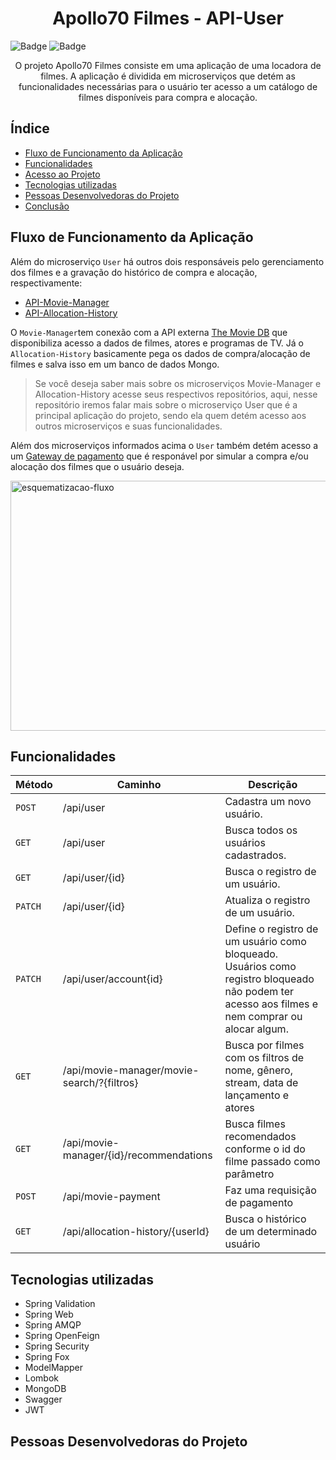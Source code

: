 <h1 align="center"> Apollo70 Filmes - API-User</h1>

![Badge](http://img.shields.io/static/v1?label=STATUS&message=DEVELOPMENT&color=yellow&style=for-the-badge)
![Badge](http://img.shields.io/static/v1?label=RELEASE%20DATE&message=SEPTEMBER%202022&color=yellow&style=for-the-badge)

<p align="center">O projeto Apollo70 Filmes consiste em uma aplicação de uma locadora de filmes. A aplicação é dividida em microserviços que detém as funcionalidades necessárias para o usuário ter acesso a um catálogo de filmes disponíveis para compra e alocação.<p>

 ## Índice 

* [Fluxo de Funcionamento da Aplicação](#fluxo-de-funcionamento-da-aplicação)
* [Funcionalidades](#funcionalidades)
* [Acesso ao Projeto](#acesso-ao-projeto)
* [Tecnologias utilizadas](#tecnologias-utilizadas)
* [Pessoas Desenvolvedoras do Projeto](#pessoas-desenvolvedoras)
* [Conclusão](#conclusão)

## Fluxo de Funcionamento da Aplicação
Além do microserviço `User` há outros dois responsáveis pelo gerenciamento dos filmes e a gravação do histórico de compra e alocação, respectivamente:

 * [API-Movie-Manager](https://github.com/Team-Spring-Alpha/API-Movie-Manager)
 * [API-Allocation-History](https://github.com/Team-Spring-Alpha/API-Allocation-History.git)

O `Movie-Manager`tem conexão com a API externa [The Movie DB](https://www.themoviedb.org/documentation/api) que disponibiliza acesso a dados de filmes, atores e programas de TV. Já o `Allocation-History` basicamente pega os dados de compra/alocação de filmes e salva isso em um banco de dados Mongo. 

> Se você deseja saber mais sobre os microserviços Movie-Manager e Allocation-History acesse seus respectivos repositórios, aqui, nesse repositório iremos falar mais sobre o microserviço User que é a principal aplicação do projeto, sendo ela quem detém acesso aos outros microserviços e suas funcionalidades.

Além dos microserviços informados acima o `User` também detém acesso a um [Gateway de pagamento](https://github.com/rcdomingos/pb-process-payment) que é responável por simular a compra e/ou alocação dos filmes que o usuário deseja.

<img src="https://user-images.githubusercontent.com/97967193/189252252-6498579c-d4b0-4433-b9d3-5d0a130c452d.png" height="400" width="650" title="esquematizacao-fluxo">

## Funcionalidades

| Método | Caminho | Descrição |
|---|---|---|
| `POST` | /api/user | Cadastra um novo usuário. |
| `GET` | /api/user | Busca todos os usuários cadastrados. |
| `GET` | /api/user/{id} | Busca o registro de um usuário. |
| `PATCH` | /api/user/{id} | Atualiza o registro de um usuário. |
| `PATCH` | /api/user/account{id} | Define o registro de um usuário como bloqueado. Usuários como registro bloqueado não podem ter acesso aos filmes e nem comprar ou alocar algum. |
| `GET` | /api/movie-manager/movie-search/?{filtros}| Busca por filmes com os filtros de nome, gênero, stream, data de lançamento e atores |
| `GET` | /api/movie-manager/{id}/recommendations | Busca filmes recomendados conforme o id do filme passado como parâmetro |
| `POST` | /api/movie-payment| Faz uma requisição de pagamento |
| `GET` | /api/allocation-history/{userId} | Busca o histórico de um determinado usuário|

## Tecnologias utilizadas
- Spring Validation
- Spring Web
- Spring AMQP
- Spring OpenFeign
- Spring Security
- Spring Fox
- ModelMapper
- Lombok
- MongoDB
- Swagger
- JWT

## Pessoas Desenvolvedoras do Projeto

